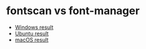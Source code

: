# fontscan vs font-manager

- [Windows result](windows.sample.log)
- [Ubuntu result](ubuntu.sample.log)
- [macOS result](mac.sample.log)